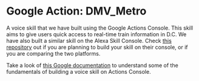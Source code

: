 # Google Action: DMV_Metro
A voice skill that we have built using the Google Actions Console. This skill aims to give users quick access to real-time train information in D.C. We have also built a similar skill on the Alexa Skill Console. Check [this repository](https://github.com/chingachleung/Alexa_Skill_DMV_Metro) out if you are planning to build your skill on their console, or if you are comparing the two platforms. 

Take a look of [this Google documentation](https://developers.google.com/assistant/conversational/overview) to  understand some of the fundamentals of building a voice skill on Actions Console.
